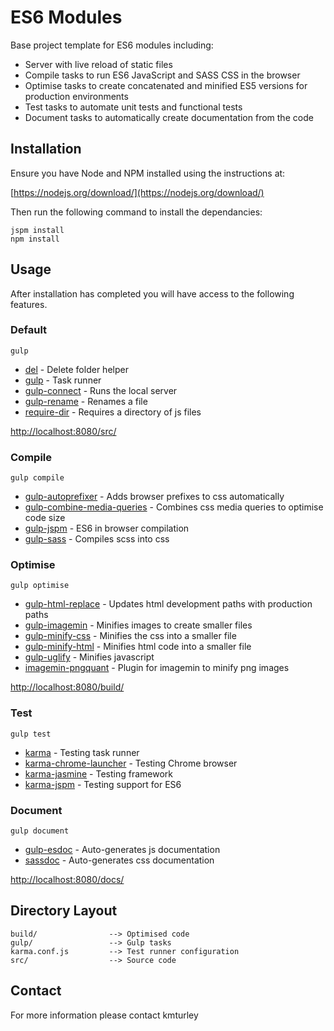# ES6 Modules

Base project template for ES6 modules including:

* Server with live reload of static files
* Compile tasks to run ES6 JavaScript and SASS CSS in the browser
* Optimise tasks to create concatenated and minified ES5 versions for production environments
* Test tasks to automate unit tests and functional tests
* Document tasks to automatically create documentation from the code

## Installation

Ensure you have Node and NPM installed using the instructions at:

[https://nodejs.org/download/](https://nodejs.org/download/)

Then run the following command to install the dependancies:

    jspm install
    npm install
    
## Usage
    
After installation has completed you will have access to the following features.
    
### Default

    gulp

* [del](https://github.com/sindresorhus/del) - Delete folder helper
* [gulp](https://github.com/gulpjs/gulp) - Task runner
* [gulp-connect](https://github.com/AveVlad/gulp-connect) - Runs the local server
* [gulp-rename](https://github.com/hparra/gulp-rename) - Renames a file
* [require-dir](https://github.com/aseemk/requireDir) - Requires a directory of js files

[http://localhost:8080/src/](http://localhost:8080/src/)

### Compile

    gulp compile

* [gulp-autoprefixer](https://github.com/sindresorhus/gulp-autoprefixer) - Adds browser prefixes to css automatically
* [gulp-combine-media-queries](https://github.com/konitter/gulp-combine-media-queries) - Combines css media queries to optimise code size
* [gulp-jspm](https://github.com/brillout/gulp-jspm) - ES6 in browser compilation
* [gulp-sass](https://github.com/dlmanning/gulp-sass) - Compiles scss into css

### Optimise

    gulp optimise

* [gulp-html-replace](https://github.com/VFK/gulp-html-replace) - Updates html development paths with production paths
* [gulp-imagemin](https://github.com/sindresorhus/gulp-imagemin) - Minifies images to create smaller files
* [gulp-minify-css](https://github.com/murphydanger/gulp-minify-css) - Minifies the css into a smaller file
* [gulp-minify-html](https://github.com/murphydanger/gulp-minify-html) - Minifies html code into a smaller file
* [gulp-uglify](https://github.com/terinjokes/gulp-uglify) - Minifies javascript
* [imagemin-pngquant](https://github.com/imagemin/imagemin-pngquant) - Plugin for imagemin to minify png images

[http://localhost:8080/build/](http://localhost:8080/build/)

### Test

    gulp test

* [karma](https://github.com/karma-runner/karma) - Testing task runner
* [karma-chrome-launcher](https://github.com/karma-runner/karma-chrome-launcher) - Testing Chrome browser
* [karma-jasmine](https://github.com/karma-runner/karma-jasmine) - Testing framework
* [karma-jspm](https://github.com/Workiva/karma-jspm) - Testing support for ES6

### Document

    gulp document

* [gulp-esdoc](https://github.com/nanopx/gulp-esdoc) - Auto-generates js documentation
* [sassdoc](https://github.com/SassDoc/sassdoc) - Auto-generates css documentation

[http://localhost:8080/docs/](http://localhost:8080/docs/)

## Directory Layout

    build/                --> Optimised code
    gulp/                 --> Gulp tasks
    karma.conf.js         --> Test runner configuration
    src/                  --> Source code

## Contact

For more information please contact kmturley